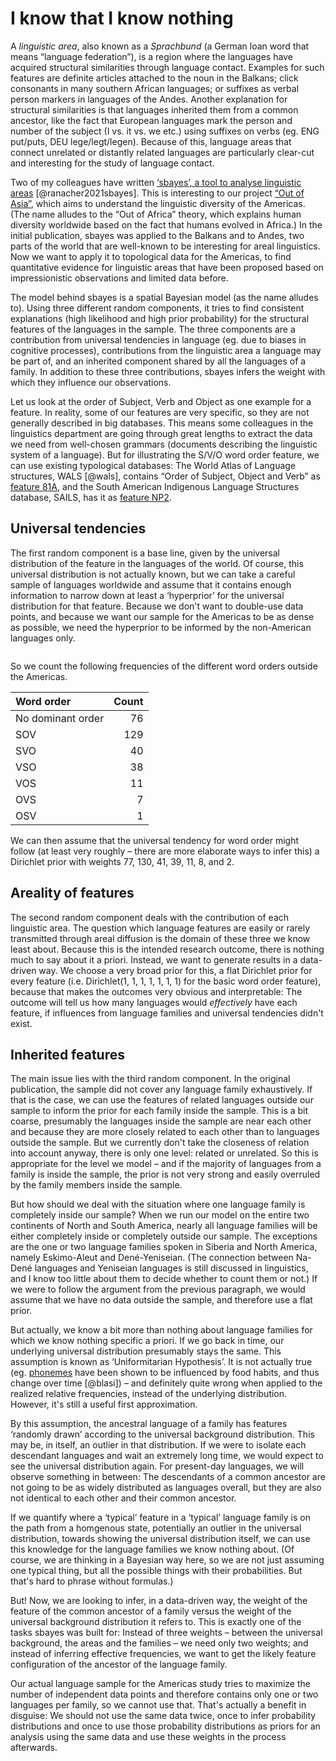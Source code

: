 # I know that I know nothing

A *linguistic area*, also known as a *Sprachbund* (a German loan word that means
“language federation”), is a region where the languages have acquired structural
similarities through language contact. Examples for such features are definite
articles attached to the noun in the Balkans; click consonants in many southern
African languages; or suffixes as verbal person markers in languages of the
Andes. Another explanation for structural similarities is that languages
inherited them from a common ancestor, like the fact that European languages
mark the person and number of the subject (I vs. it vs. we etc.) using suffixes
on verbs (eg. ENG put/puts, DEU lege/legt/legen). Because of this, language
areas that connect unrelated or distantly related languages are particularly
clear-cut and interesting for the study of language contact.

Two of my colleagues have written [‘sbayes’, a tool to analyse linguistic
areas](https://github.com/derpetermann/sbayes) [@ranacher2021sbayes]. This is
interesting to our project [“Out of
Asia”](https://www.outofasia.uzh.ch/en.html), which aims to understand the
linguistic diversity of the Americas. (The name alludes to the “Out of Africa”
theory, which explains human diversity worldwide based on the fact that humans
evolved in Africa.) In the initial publication, sbayes was applied to the
Balkans and to Andes, two parts of the world that are well-known to be
interesting for areal linguistics. Now we want to apply it to topological data
for the Americas, to find quantitative evidence for linguistic areas that have
been proposed based on impressionistic observations and limited data before.

The model behind sbayes is a spatial Bayesian model (as the name alludes to).
Using three different random components, it tries to find consistent
explanations (high likelihood and high prior probability) for the structural
features of the languages in the sample. The three components are a contribution
from universal tendencies in language (eg. due to biases in cognitive
processes), contributions from the linguistic area a language may be part of,
and an inherited component shared by all the languages of a family. In addition
to these three contributions, sbayes infers the weight with which they influence
our observations.

Let us look at the order of Subject, Verb and Object as one example for a
feature. In reality, some of our features are very specific, so they are not
generally described in big databases. This means some colleagues in the
linguistics department are going through great lengths to extract the data we
need from well-chosen grammars (documents describing the linguistic system of a
language). But for illustrating the S/V/O word order feature, we can use
existing typological databases: The World Atlas of Language structures, WALS
[@wals], contains “Order of Subject, Object and Verb” as [feature
81A](https://wals.info/feature/81A), and the South American Indigenous Language
Structures database, SAILS, has it as [feature
NP2](https://sails.clld.org/parameters/NP2#5/1.746/289.565).

## Universal tendencies

The first random component is a base line, given by the universal distribution
of the feature in the languages of the world. Of course, this universal
distribution is not actually known, but we can take a careful sample of
languages worldwide and assume that it contains enough information to narrow
down at least a ‘hyperprior’ for the universal distribution for that feature.
Because we don't want to double-use data points, and because we want our sample
for the Americas to be as dense as possible, we need the hyperprior to be
informed by the non-American languages only.

```

```

So we count the following frequencies of the different word orders outside the Americas.

| Word order        | Count |
| :---------        | ----: |
| No dominant order |    76 |
| SOV               |   129 |
| SVO               |    40 |
| VSO               |    38 |
| VOS               |    11 |
| OVS               |     7 |
| OSV               |     1 |

We can then assume that the universal tendency for word order might follow (at
least very roughly – there are more elaborate ways to infer this) a Dirichlet
prior with weights 77, 130, 41, 39, 11, 8, and 2.

## Areality of features

The second random component deals with the contribution of each linguistic area.
The question which language features are easily or rarely transmitted through
areal diffusion is the domain of these three we know least about. Because this
is the intended research outcome, there is nothing much to say about it a
priori. Instead, we want to generate results in a data-driven way. We choose a
very broad prior for this, a flat Dirichlet prior for every feature (i.e.
Dirichlet(1, 1, 1, 1, 1, 1, 1) for the basic word order feature), because that
makes the outcomes very obvious and interpretable: The outcome will tell us how
many languages would *effectively* have each feature, if influences from
language families and universal tendencies didn't exist.

## Inherited features

The main issue lies with the third random component. In the original
publication, the sample did not cover any language family exhaustively. If that
is the case, we can use the features of related languages outside our sample to
inform the prior for each family inside the sample. This is a bit coarse,
presumably the languages inside the sample are near each other and because they
are more closely related to each other than to languages outside the sample. But
we currently don't take the closeness of relation into account anyway, there is
only one level: related or unrelated. So this is appropriate for the level we
model – and if the majority of languages from a family is inside the sample, the
prior is not very strong and easily overruled by the family members inside the
sample.

But how should we deal with the situation where one language family is
completely inside our sample? When we run our model on the entire two continents
of North and South America, nearly all language families will be either
completely inside or completely outside our sample. The exceptions are the one
or two language families spoken in Siberia and North America, namely
Eskimo-Aleut and Dené-Yeniseian. (The connection between Na-Dené languages and
Yeniseian languages is still discussed in linguistics, and I know too little
about them to decide whether to count them or not.) If we were to follow the
argument from the previous paragraph, we would assume that we have no data
outside the sample, and therefore use a flat prior.

But actually, we know a bit more than nothing about language families for which
we know nothing specific a priori. If we go back in time, our underlying
universal distribution presumably stays the same. This assumption is known as
‘Uniformitarian Hypothesis’. It is not actually true (eg.
[phonemes](PhonemeFrequencies.md) have been shown to be influenced by food
habits, and thus change over time [@blasi]) – and definitely quite wrong when
applied to the realized relative frequencies, instead of the underlying
distribution. However, it's still a useful first approximation.

By this assumption, the ancestral language of a family has features ‘randomly
drawn’ according to the universal background distribution. This may be, in
itself, an outlier in that distribution. If we were to isolate each descendant
languages and wait an extremely long time, we would expect to see the universal
distribution again. For present-day languages, we will observe something in
between: The descendants of a common ancestor are not going to be as widely
distributed as languages overall, but they are also not identical to each other
and their common ancestor.

If we quantify where a ‘typical’ feature in a ‘typical’ language family is on
the path from a homgenous state, potentially an outlier in the universal
distribution, towards showing the universal distribution itself, we can use this
knowledge for the language families we know nothing about. (Of course, we are
thinking in a Bayesian way here, so we are not just assuming one typical thing,
but all the possible things with their probabilities. But that's hard to phrase
without formulas.)

But! Now, we are looking to infer, in a data-driven way, the weight of the
feature of the common ancestor of a family versus the weight of the universal
background distribution it refers to. This is exactly one of the tasks sbayes
was built for: Instead of three weights – between the universal background, the
areas and the families – we need only two weights; and instead of inferring
effective frequencies, we want to get the likely feature configuration of the
ancestor of the language family.

Our actual language sample for the Americas study tries to maximize the number
of independent data points and therefore contains only one or two languages per
family, so we cannot use that. That's actually a benefit in disguise: We should
not use the same data twice, once to infer probability distributions and once to
use those probability distributions as priors for an analysis using the same
data and use these weights in the process afterwards.

